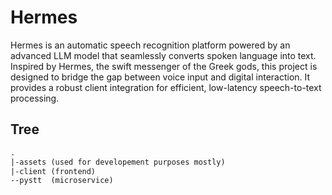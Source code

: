 # Hermes

Hermes is an automatic speech recognition platform powered by an advanced LLM model
that seamlessly converts spoken language into text. Inspired by Hermes, the swift
messenger of the Greek gods, this project is designed to bridge the gap between
voice input and digital interaction. It provides a robust client integration for
efficient, low-latency speech-to-text processing.

## Tree

```txt
.
|-assets (used for developement purposes mostly)
|-client (frontend)
--pystt  (microservice)
```
